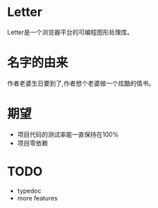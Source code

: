 # Letter

Letter是一个浏览器平台的可编程图形处理库。

# 名字的由来

作者老婆生日要到了,作者想个老婆做一个炫酷的情书。

# 期望

* 项目代码的测试率能一直保持在100%
* 项目零依赖

# TODO

* typedoc
* more features